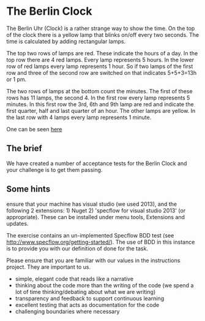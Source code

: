 # The Berlin Clock

The Berlin Uhr (Clock) is a rather strange way to show the time. On the top of the clock there is a yellow lamp that
blinks on/off every two seconds. The time is calculated by adding rectangular lamps.
 
The top two rows of lamps are red. These indicate the hours of a day. In the top row there are 4 red lamps. Every lamp
represents 5 hours. In the lower row of red lamps every lamp represents 1 hour. So if two lamps of the first row and
three of the second row are switched on that indicates 5+5+3=13h or 1 pm.
 
The two rows of lamps at the bottom count the minutes. The first of these rows has 11 lamps, the second 4. In the
first row every lamp represents 5 minutes. In this first row the 3rd, 6th and 9th lamp are red and indicate the first
quarter, half and last quarter of an hour. The other lamps are yellow. In the last row with 4 lamps every lamp
represents 1 minute.

One can be seen [here](http://uniqueclocks.co.uk/media/berlin~clock.jpg~1.gif)

## The brief

We have created a number of acceptance tests for the Berlin Clock and your challenge is to get them passing.

## Some hints
ensure that your machine has visual studio (we used 2013), and the following 2 extensions: 1) Nuget 2) 'specflow for visual studio 2013' (or appropriate). These can be installed under menu tools, Extensions and updates.	

The exercise contains an un-implemented Specflow BDD test (see http://www.specflow.org/getting-started/). The use of BDD in this instance is to provide you with our definition of done for the task.

Please ensure that you are familiar with our values in the instructions project.  They are important to us.

* simple, elegant code that reads like a narrative
* thinking about the code more than the writing of the code (we spend a lot of time thinking/debating about what we are writing)
* transparency and feedback to support continuous learning
* excellent testing that acts as documentation for the code
* challenging boundaries where necessary


